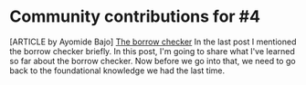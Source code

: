 # Community contributions for #4

[ARTICLE by Ayomide Bajo] [The borrow checker](https://dev.to/ayomide_bajo/the-borrow-checker-2bah)
In the last post I mentioned the borrow checker briefly. In this post, I'm going to share what I've learned so far about the borrow checker. Now before we go into that, we need to go back to the foundational knowledge we had the last time.
